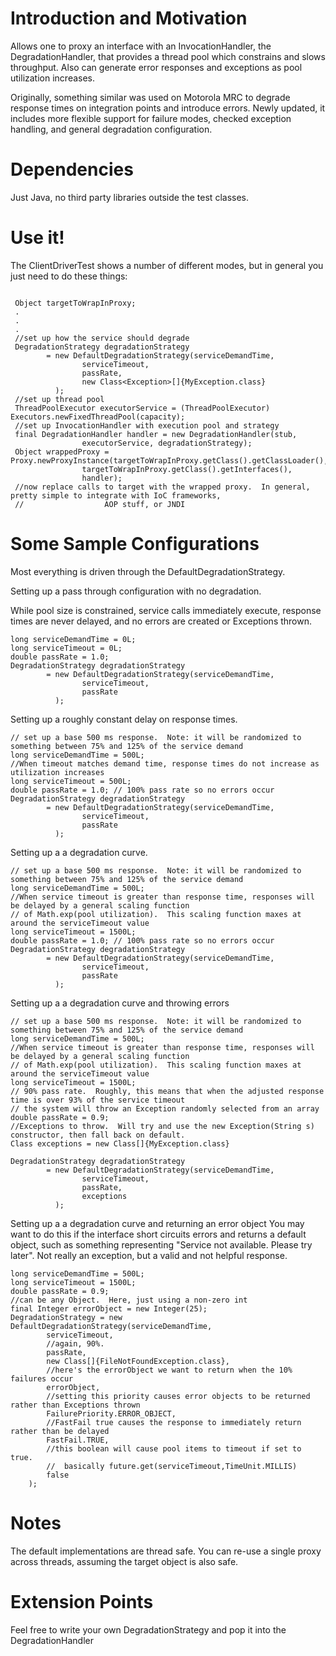 # Introduction and Motivation

Allows one to proxy an interface with an InvocationHandler, the DegradationHandler, that provides a thread pool
which constrains and slows throughput.  Also can generate error responses and exceptions as pool utilization increases.

Originally, something similar was used on Motorola MRC to degrade response times on integration points and introduce
errors.  Newly updated, it includes more flexible support for failure modes, checked exception handling, and
general degradation configuration.

# Dependencies
Just Java, no third party libraries outside the test classes.

# Use it!

The ClientDriverTest shows a number of different modes, but in general you just need to do these things:
```

 Object targetToWrapInProxy;
 .
 .
 .
 //set up how the service should degrade
 DegradationStrategy degradationStrategy
        = new DefaultDegradationStrategy(serviceDemandTime,
                serviceTimeout,
                passRate,
                new Class<Exception>[]{MyException.class}
          );
 //set up thread pool
 ThreadPoolExecutor executorService = (ThreadPoolExecutor) Executors.newFixedThreadPool(capacity);
 //set up InvocationHandler with execution pool and strategy
 final DegradationHandler handler = new DegradationHandler(stub,
                executorService, degradationStrategy);
 Object wrappedProxy = Proxy.newProxyInstance(targetToWrapInProxy.getClass().getClassLoader(),
                targetToWrapInProxy.getClass().getInterfaces(),
                handler);
 //now replace calls to target with the wrapped proxy.  In general, pretty simple to integrate with IoC frameworks,
 //                  AOP stuff, or JNDI
```

# Some Sample Configurations
Most everything is driven through the DefaultDegradationStrategy.

Setting up a pass through configuration with no degradation.

While pool size is constrained,  service calls immediately
execute, response times are never delayed, and no errors are created or Exceptions thrown.
```
long serviceDemandTime = 0L;
long serviceTimeout = 0L;
double passRate = 1.0;
DegradationStrategy degradationStrategy
        = new DefaultDegradationStrategy(serviceDemandTime,
                serviceTimeout,
                passRate
          );
```
Setting up a roughly constant delay on response times.
```
// set up a base 500 ms response.  Note: it will be randomized to something between 75% and 125% of the service demand
long serviceDemandTime = 500L;
//When timeout matches demand time, response times do not increase as utilization increases
long serviceTimeout = 500L;
double passRate = 1.0; // 100% pass rate so no errors occur
DegradationStrategy degradationStrategy
        = new DefaultDegradationStrategy(serviceDemandTime,
                serviceTimeout,
                passRate
          );
```

Setting up a a degradation curve.
```
// set up a base 500 ms response.  Note: it will be randomized to something between 75% and 125% of the service demand
long serviceDemandTime = 500L;
//When service timeout is greater than response time, responses will be delayed by a general scaling function
// of Math.exp(pool utilization).  This scaling function maxes at around the serviceTimeout value
long serviceTimeout = 1500L;
double passRate = 1.0; // 100% pass rate so no errors occur
DegradationStrategy degradationStrategy
        = new DefaultDegradationStrategy(serviceDemandTime,
                serviceTimeout,
                passRate
          );
```

Setting up a a degradation curve and throwing errors
```
// set up a base 500 ms response.  Note: it will be randomized to something between 75% and 125% of the service demand
long serviceDemandTime = 500L;
//When service timeout is greater than response time, responses will be delayed by a general scaling function
// of Math.exp(pool utilization).  This scaling function maxes at around the serviceTimeout value
long serviceTimeout = 1500L;
// 90% pass rate.  Roughly, this means that when the adjusted response time is over 93% of the service timeout
// the system will throw an Exception randomly selected from an array
double passRate = 0.9;
//Exceptions to throw.  Will try and use the new Exception(String s) constructor, then fall back on default.
Class exceptions = new Class[]{MyException.class}

DegradationStrategy degradationStrategy
        = new DefaultDegradationStrategy(serviceDemandTime,
                serviceTimeout,
                passRate,
                exceptions
          );
```

Setting up a a degradation curve and returning an error object
You may want to do this if the interface short circuits errors and returns a default object, such as something
representing "Service not available.  Please try later".  Not really an exception, but a valid and not helpful response.
```
long serviceDemandTime = 500L;
long serviceTimeout = 1500L;
double passRate = 0.9;
//can be any Object.  Here, just using a non-zero int
final Integer errorObject = new Integer(25);
DegradationStrategy = new DefaultDegradationStrategy(serviceDemandTime,
        serviceTimeout,
        //again, 90%.
        passRate,
        new Class[]{FileNotFoundException.class},
        //here's the errorObject we want to return when the 10% failures occur
        errorObject,
        //setting this priority causes error objects to be returned rather than Exceptions thrown
        FailurePriority.ERROR_OBJECT,
        //FastFail true causes the response to immediately return rather than be delayed
        FastFail.TRUE,
        //this boolean will cause pool items to timeout if set to true.
        //  basically future.get(serviceTimeout,TimeUnit.MILLIS)
        false
    );

```

# Notes
The default implementations are thread safe.  You can re-use a single proxy across threads, assuming the target object
is also safe.

# Extension Points
Feel free to write your own DegradationStrategy and pop it into the DegradationHandler
